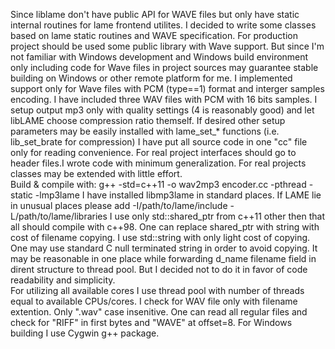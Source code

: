  Since liblame don't have public API for WAVE files but only have static internal routines for lame frontend utilites.  I decided to write some classes  based on lame static routines and WAVE specification. For production project should be used some public library with Wave support. But since I'm not familiar with Windows development and Windows build environment only including code for Wave files in project sources may guarantee stable building on Windows or other remote platform for me. 
 I implemented  support only for  Wave files with PCM (type==1) format and interger samples encoding. I have included three WAV files with PCM with 16 bits samples. I setup output mp3 only with quality settings (4 is reasonably good) and let libLAME choose compression ratio themself. If desired other setup parameters may be easily installed with lame_set_* functions (i.e. lib_set_brate for compression)
I have put all source code in one "cc" file only for reading convenience. For real project interfaces should go to header files.I wrote code with minimum generalization. For real projects classes may be extended with little effort.  
Build & compile with: g++ -std=c++11 -o wav2mp3 encoder.cc -pthread -static -lmp3lame 
I have installed libmp3lame in standard places. If LAME lie in unusual places please add -I/path/to/lame/include -L/path/to/lame/libraries 
I use only std::shared_ptr from c++11 other then that all should compile with c++98. One can replace shared_ptr<string> with string with cost of filename copying. I use std::string  with only light cost of copying. One may use standard C null terminated string in order to avoid copying. It may be reasonable in one place while forwarding d_name filename field in dirent structure to thread pool. But I decided not to do it in favor of code readability and simplicity.    
For utilizing all available cores I use thread pool with number of threads equal to available CPUs/cores. I check for WAV file only with filename extention. Only ".wav" case insenitive. One can read all regular files and check for "RIFF" in first bytes and "WAVE" at offset=8.
For Windows building I use Cygwin g++ package.

